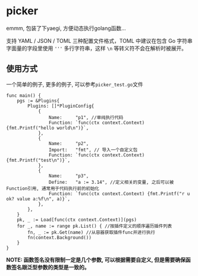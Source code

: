 picker
===

emmm, 包装了下yaegi, 方便动态执行golang函数...

支持 YAML / JSON / TOML 三种配置文件格式，TOML 中建议在包含 Go 字符串字面量的字段里使用 `'''` 多行字符串，这样 `\n` 等转义符不会在解析时被展开。

## 使用方式

一个简单的例子, 更多的例子, 可以参考`picker_test.go`文件

```golang
func main() {
	pgs := &Plugins{
		Plugins: []*PluginConfig{
			{
				Name:     "p1", //单纯执行代码
				Function: `func(ctx context.Context) {fmt.Printf("hello world\n")}`,
			},
			{
				Name:     "p2",
				Import:   "fmt", // 导入一个自定义包
				Function: `func(ctx context.Context) {fmt.Printf("test\n")}`,
			},
			{
				Name:     "p3",
				Define:   "a := 3.14", //定义相关的变量, 之后可以被Function引用, 通常用于代码执行前的初始化
				Function: `func(ctx context.Context) {fmt.Printf("r u ok? value a:%f\n", a)}`,
			},
		},
	}
	pk, _ := Load[func(ctx context.Context)](pgs)
	for _, name := range pk.List() { //按插件定义的顺序遍历插件列表
		fn, _ := pk.Get(name) //从容器获取插件func并进行执行
		fn(context.Background())
	}
}
```

**NOTE: 函数签名没有限制一定是几个参数, 可以根据需要自定义, 但是需要确保函数签名跟泛型参数的类型是一致的。**
